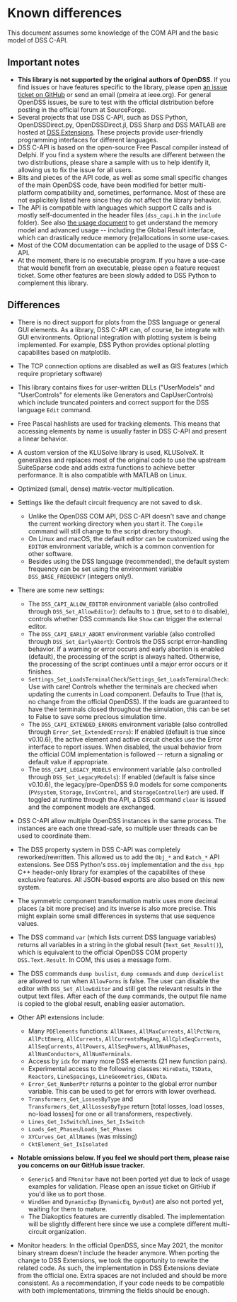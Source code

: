 # Known differences 

This document assumes some knowledge of the COM API and the basic model of DSS C-API.

## Important notes

- **This library is not supported by the original authors of OpenDSS**. If you find issues or have features specific to the library, please open [an issue ticket on GitHub](https://github.com/dss-extensions/dss_capi/issues/) or send an email (pmeira at ieee.org). For general OpenDSS issues, be sure to test with the official distribution before posting in the official forum at SourceForge.
- Several projects that use DSS C-API, such as DSS Python, OpenDSSDirect.py, OpenDSSDirect.jl, DSS Sharp and DSS MATLAB are hosted at [DSS Extensions](http://github.com/dss-extensions/). These projects provide user-friendly programming interfaces for different languages.
- DSS C-API is based on the open-source Free Pascal compiler instead of Delphi. If you find a system where the results are different between the two distributions, please share a sample with us to help identify it, allowing us to fix the issue for all users.
- Bits and pieces of the API code, as well as some small specific changes of the main OpenDSS code, have been modified for better multi-platform compatibility and, sometimes, performance. Most of these are not explicitely listed here since they do not affect the library behavior.
- The API is compatible with languages which support C calls and is mostly self-documented in the header files (`dss_capi.h` in the `include` folder). See also [the usage document](https://github.com/dss-extensions/dss_capi/blob/master/docs/usage.md) to get understand the memory model and advanced usage -- including the Global Result interface, which can drastically reduce memory (re)allocations in some use-cases.
- Most of the COM documentation can be applied to the usage of DSS C-API.
- At the moment, there is no executable program. If you have a use-case that would benefit from an executable, please open a feature request ticket. Some other features are been slowly added to DSS Python to complement this library.

## Differences

- There is no direct support for plots from the DSS language or general GUI elements. As a library, DSS C-API can, of course, be integrate with GUI environments. Optional integration with plotting system is being implemented. For example, DSS Python provides optional plotting capabilites based on matplotlib.
- The TCP connection options are disabled as well as GIS features (which require proprietary software)
- This library contains fixes for user-written DLLs ("UserModels" and "UserControls" for elements like Generators and CapUserControls) which include truncated pointers and correct support for the DSS language `Edit` command.
- Free Pascal hashlists are used for tracking elements. This means that accessing elements by name is usually faster in DSS C-API and present a linear behavior.
- A custom version of the KLUSolve library is used, KLUSolveX. It generalizes and replaces most of the original code to use the upstream SuiteSparse code and adds extra functions to achieve better performance. It is also compatible with MATLAB on Linux.
- Optimized (small, dense) matrix-vector multiplication.
- Settings like the default circuit frequency are not saved to disk. 
    - Unlike the OpenDSS COM API, DSS C-API doesn't save and change the current working directory when you start it. The `Compile` command will still change to the script directory though.
    - On Linux and macOS, the default editor can be customized using the `EDITOR` environment variable, which is a common convention for other software.
    - Besides using the DSS language (recommended), the default system frequency can be set using the environment variable `DSS_BASE_FREQUENCY` (integers only!).

- There are some new settings:
    - The `DSS_CAPI_ALLOW_EDITOR` environment variable (also controlled through `DSS_Set_AllowEditor`): defaults to `1` (true, set to `0` to disable),  controls whether DSS commands like `Show` can trigger the external editor. 
    - The `DSS_CAPI_EARLY_ABORT` environment variable (also controlled through `DSS_Set_EarlyAbort`):  Controls the DSS script error-handling behavior. If a warning or error occurs and early abortion is enabled (default), the processing of the script is always halted. Otherwise, the processing of the script continues until a major error occurs or it finishes.
    - `Settings_Set_LoadsTerminalCheck`/`Settings_Get_LoadsTerminalCheck`: Use with care! Controls whether the terminals are checked when updating the currents in Load component. Defaults to True (that is, no change from the official OpenDSS). If the loads are guaranteed to have their terminals closed throughout the simulation, this can be set to False to save some precious simulation time.
    - The `DSS_CAPI_EXTENDED_ERRORS` environment variable (also controlled through `Error_Set_ExtendedErrors`): If enabled (default is true since v0.10.6), the active element and active circuit checks use the Error interface to report issues. When disabled, the usual behavior from the official COM implementation is followed -- return a signaling or default value if appropriate.
    - The `DSS_CAPI_LEGACY_MODELS` environment variable (also controlled through `DSS_Set_LegacyModels`): If enabled (default is false since v0.10.6), the legacy/pre-OpenDSS 9.0 models for some components (`PVsystem`, `Storage`, `InvControl`, and `StorageController`) are used. If toggled at runtime through the API, a DSS command `clear` is issued and the component models are exchanged.

- DSS C-API allow multiple OpenDSS instances in the same process. The instances are each one thread-safe, so multiple user threads can be used to coordinate them.

- The DSS property system in DSS C-API was completely reworked/rewritten. This allowed us to add the `Obj_*` and `Batch_*` API extensions. See DSS Python's `DSS.Obj` implementation and the `dss_hpp` C++ header-only library for examples of the capabilites of these exclusive features. All JSON-based exports are also based on this new system.

- The symmetric component transformation matrix uses more decimal places (a bit more precise) and its inverse is also more precise. This might explain some small differences in systems that use sequence values.

- The DSS command `var` (which lists current DSS language variables) returns all variables in a string in the global result (`Text_Get_Result()`), which is equivalent to the official OpenDSS COM property `DSS.Text.Result`. In COM, this uses a message form.

- The DSS commands `dump buslist`, `dump commands` and `dump devicelist` are allowed to run when `AllowForms` is false. The user can disable the editor with `DSS_Set_AllowEditor` and still get the relevant results in the output text files. After each of the `dump` commands, the output file name is copied to the global result, enabling easier automation.

- Other API extensions include:
    - Many `PDElements` functions: `AllNames`, `AllMaxCurrents`, `AllPctNorm`, `AllPctEmerg`, `AllCurrents`, `AllCurrentsMagAng`, `AllCplxSeqCurrents`, `AllSeqCurrents`, `AllPowers`, `AllSeqPowers`, `AllNumPhases`, `AllNumConductors`, `AllNumTerminals`.
    - Access by `idx` for many more DSS elements (21 new function pairs).
    - Experimental access to the following classes: `WireData`, `TSData`, `Reactors`, `LineSpacings`, `LineGeometries`, `CNData`.
    - `Error_Get_NumberPtr` returns a pointer to the global error number variable. This can be used to get for errors with lower overhead.
    - `Transformers_Get_LossesByType` and `Transformers_Get_AllLossesByType` return [total losses, load losses, no-load losses] for one or all transformers, respectively.
    - `Lines_Get_IsSwitch`/`Lines_Set_IsSwitch`
    - `Loads_Get_Phases`/`Loads_Set_Phases`
    - `XYCurves_Get_AllNames` (was missing)
    - `CktElement_Get_IsIsolated`

- **Notable omissions below. If you feel we should port them, please raise you concerns on our GitHub issue tracker.**
    - `Generic5` and `FMonitor` have not been ported yet due to lack of usage examples for validation. Please open an issue ticket on GitHub if you'd like us to port those.
    - `WindGen` and `DynamicExp` (`DynamicEq`, `DynOut`) are also not ported yet, waiting for them to mature.
    - The Diakoptics features are currently disabled. The implementation will be slightly different here since we use a complete different multi-circuit organization.

- Monitor headers: In the official OpenDSS, since May 2021, the monitor binary stream doesn't include the header anymore. When porting the change to DSS Extensions, we took the opportunity to rewrite the related code. As such, the implementation in DSS Extensions deviate from the official one. Extra spaces are not included and should be more consistent. As a recommendation, if your code needs to be compatible with both implementations, trimming the fields should be enough.
